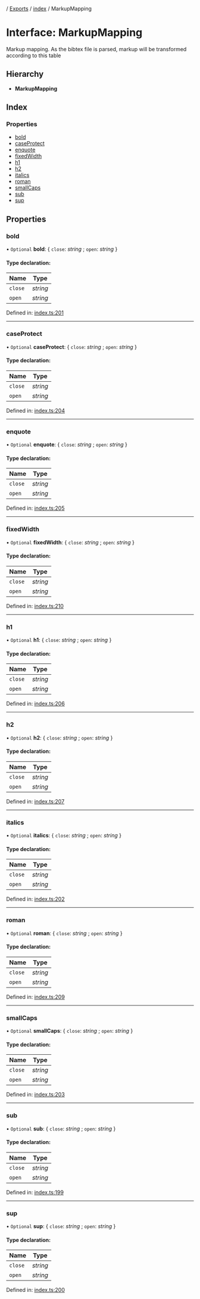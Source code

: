 [](../README.md) / [Exports](../modules.md) / [index](../modules/index.md) / MarkupMapping

# Interface: MarkupMapping

Markup mapping. As the bibtex file is parsed, markup will be transformed according to this table

## Hierarchy

* **MarkupMapping**

## Index

### Properties

* [bold](index.markupmapping.md#bold)
* [caseProtect](index.markupmapping.md#caseprotect)
* [enquote](index.markupmapping.md#enquote)
* [fixedWidth](index.markupmapping.md#fixedwidth)
* [h1](index.markupmapping.md#h1)
* [h2](index.markupmapping.md#h2)
* [italics](index.markupmapping.md#italics)
* [roman](index.markupmapping.md#roman)
* [smallCaps](index.markupmapping.md#smallcaps)
* [sub](index.markupmapping.md#sub)
* [sup](index.markupmapping.md#sup)

## Properties

### bold

• `Optional` **bold**: { `close`: *string* ; `open`: *string*  }

#### Type declaration:

Name | Type |
------ | ------ |
`close` | *string* |
`open` | *string* |

Defined in: [index.ts:201](https://github.com/retorquere/bibtex-parser/blob/master/index.ts#L201)

___

### caseProtect

• `Optional` **caseProtect**: { `close`: *string* ; `open`: *string*  }

#### Type declaration:

Name | Type |
------ | ------ |
`close` | *string* |
`open` | *string* |

Defined in: [index.ts:204](https://github.com/retorquere/bibtex-parser/blob/master/index.ts#L204)

___

### enquote

• `Optional` **enquote**: { `close`: *string* ; `open`: *string*  }

#### Type declaration:

Name | Type |
------ | ------ |
`close` | *string* |
`open` | *string* |

Defined in: [index.ts:205](https://github.com/retorquere/bibtex-parser/blob/master/index.ts#L205)

___

### fixedWidth

• `Optional` **fixedWidth**: { `close`: *string* ; `open`: *string*  }

#### Type declaration:

Name | Type |
------ | ------ |
`close` | *string* |
`open` | *string* |

Defined in: [index.ts:210](https://github.com/retorquere/bibtex-parser/blob/master/index.ts#L210)

___

### h1

• `Optional` **h1**: { `close`: *string* ; `open`: *string*  }

#### Type declaration:

Name | Type |
------ | ------ |
`close` | *string* |
`open` | *string* |

Defined in: [index.ts:206](https://github.com/retorquere/bibtex-parser/blob/master/index.ts#L206)

___

### h2

• `Optional` **h2**: { `close`: *string* ; `open`: *string*  }

#### Type declaration:

Name | Type |
------ | ------ |
`close` | *string* |
`open` | *string* |

Defined in: [index.ts:207](https://github.com/retorquere/bibtex-parser/blob/master/index.ts#L207)

___

### italics

• `Optional` **italics**: { `close`: *string* ; `open`: *string*  }

#### Type declaration:

Name | Type |
------ | ------ |
`close` | *string* |
`open` | *string* |

Defined in: [index.ts:202](https://github.com/retorquere/bibtex-parser/blob/master/index.ts#L202)

___

### roman

• `Optional` **roman**: { `close`: *string* ; `open`: *string*  }

#### Type declaration:

Name | Type |
------ | ------ |
`close` | *string* |
`open` | *string* |

Defined in: [index.ts:209](https://github.com/retorquere/bibtex-parser/blob/master/index.ts#L209)

___

### smallCaps

• `Optional` **smallCaps**: { `close`: *string* ; `open`: *string*  }

#### Type declaration:

Name | Type |
------ | ------ |
`close` | *string* |
`open` | *string* |

Defined in: [index.ts:203](https://github.com/retorquere/bibtex-parser/blob/master/index.ts#L203)

___

### sub

• `Optional` **sub**: { `close`: *string* ; `open`: *string*  }

#### Type declaration:

Name | Type |
------ | ------ |
`close` | *string* |
`open` | *string* |

Defined in: [index.ts:199](https://github.com/retorquere/bibtex-parser/blob/master/index.ts#L199)

___

### sup

• `Optional` **sup**: { `close`: *string* ; `open`: *string*  }

#### Type declaration:

Name | Type |
------ | ------ |
`close` | *string* |
`open` | *string* |

Defined in: [index.ts:200](https://github.com/retorquere/bibtex-parser/blob/master/index.ts#L200)
